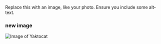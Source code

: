 Replace this with an image, like your photo. Ensure you include some alt-text.

### new image ###

![Image of Yaktocat](https://octodex.github.com/images/yaktocat.png)

